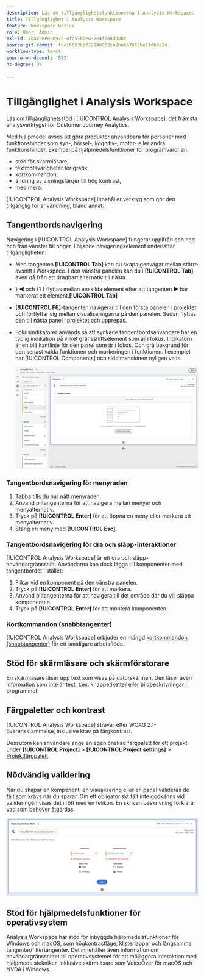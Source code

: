 ```yaml
---
description: Läs om tillgänglighetsfunktionerna i Analysis Workspace.
title: Tillgänglighet i Analysis Workspace
feature: Workspace Basics
role: User, Admin
exl-id: 2bacbee8-097c-4fc5-8be4-7e4f284db08c
source-git-commit: fcc165536d77284e002cb2ba6b7856be1fdb3e14
workflow-type: tm+mt
source-wordcount: '522'
ht-degree: 0%

---
```



# Tillgänglighet i Analysis Workspace

Läs om tillgänglighetsstöd i [!UICONTROL Analysis Workspace], det främsta analysverktyget för Customer Journey Analytics.

Med hjälpmedel avses att göra produkter användbara för personer med funktionshinder som syn-, hörsel-, kognitiv-, motor- eller andra funktionshinder. Exempel på hjälpmedelsfunktioner för programvaror är:

* stöd för skärmläsare,
* textmotsvarigheter för grafik,
* kortkommandon,
* ändring av visningsfärger till hög kontrast,
* med mera.

[!UICONTROL Analysis Workspace] innehåller verktyg som gör den tillgänglig för användning, bland annat:

## Tangentbordsnavigering

Navigering i [!UICONTROL Analysis Workspace] fungerar uppifrån och ned och från vänster till höger. Följande navigeringselement underlättar tillgängligheten:

* Med tangenten **[!UICONTROL Tab]** kan du skapa genvägar mellan större avsnitt i Workspace. I den vänstra panelen kan du i **[!UICONTROL Tab]** även gå från ett dragbart alternativ till nästa.
* &rbrace;︎ ◀ och {1 }︎ flyttas mellan enskilda element efter att tangenten ▶ har markerat ett element.**[!UICONTROL Tab]**
* **[!UICONTROL F6]**-tangenten navigerar till den första panelen i projektet och förflyttar sig mellan visualiseringarna på den panelen. Sedan flyttas den till nästa panel i projektet och upprepas.
* Fokusindikatorer används så att synkade tangentbordsanvändare har en tydlig indikation på vilket gränssnittselement som är i fokus. Indikatorn är en blå kantlinje för den panel som är i fokus. Och grå bakgrund för den senast valda funktionen och markeringen i funktionen. I exemplet har [!UICONTROL Components] och siddimensionen nyligen valts.

  ![Friformstabell med en fokusindikator för en blå kant runt friformstabellen.](assets/focus-indicator.png)

### Tangentbordsnavigering för menyraden

1. Tabba tills du har nått menyraden.
1. Använd piltangenterna för att navigera mellan menyer och menyalternativ.
1. Tryck på **[!UICONTROL Enter]** för att öppna en meny eller markera ett menyalternativ.
1. Stäng en meny med **[!UICONTROL Esc]**.

### Tangentbordsnavigering för dra och släpp-interaktioner

[!UICONTROL Analysis Workspace] är ett dra och släpp-användargränssnitt. Användarna kan dock lägga till komponenter med tangentbordet i stället:

1. Flikar vid en komponent på den vänstra panelen.
1. Tryck på **[!UICONTROL Enter]** för att markera.
1. Använd piltangenterna för att navigera till det område där du vill släppa komponenten.
1. Tryck på **[!UICONTROL Enter]** för att montera komponenten.

### Kortkommandon (snabbtangenter)

[!UICONTROL Analysis Workspace] erbjuder en mängd [kortkommandon (snabbtangenter)](/help/analyze/analysis-workspace/build-workspace-project/fa-shortcut-keys.md) för ett smidigare arbetsflöde.

## Stöd för skärmläsare och skärmförstorare

En skärmläsare läser upp text som visas på datorskärmen. Den läser även information som inte är text, t.ex. knappetiketter eller bildbeskrivningar i programmet.

## Färgpaletter och kontrast

[!UICONTROL Analysis Workspace] strävar efter WCAG 2.1-överensstämmelse, inklusive krav på färgkontrast.

Dessutom kan användare ange en egen önskad färgpalett för ett projekt under **[!UICONTROL Project]** > **[!UICONTROL Project settings]** > [Projektfärgpalett](/help/analyze/analysis-workspace/build-workspace-project/color-palettes.md).

## Nödvändig validering

När du skapar en komponent, en visualisering eller en panel valideras de fält som krävs när du sparar. Om ett obligatoriskt fält inte godkänns vid valideringen visas det i rött med en felikon. En skriven beskrivning förklarar vad som behöver åtgärdas.

![Segment Builder och felvalideringsindikator.](assets/error-validation.png)

## Stöd för hjälpmedelsfunktioner för operativsystem

Analysis Workspace har stöd för inbyggda hjälpmedelsfunktioner för Windows och macOS, som högkontrastläge, klisterlappar och långsamma tangenter/filtertangenter. Det innehåller även information om användargränssnittet till operativsystemet för att möjliggöra interaktion med hjälpmedelstekniker, inklusive skärmläsare som VoiceOver för macOS och NVDA i Windows.


<!--

# Accessibility in Analysis Workspace

Learn about accessibility support in [!UICONTROL Analysis Workspace], the premier analysis tool for Adobe Analytics. 

Accessibility refers to making products usable for people with visual, auditory, cognitive, motor, and other disabilities. Examples of accessibility features for software products include screen reader support, text equivalents for graphics, keyboard shortcuts, change of display colors to high contrast, and so on. 

[!UICONTROL Analysis Workspace] provides some tools that make it accessible to use, including:

## Navigate [!UICONTROL Workspace] using the keyboard

Navigation in [!UICONTROL Analysis Workspace] works top > down, and left > right. The following navigational elements facilitate accessibility:

* The `Tab` key enables landmark shortcuts, moving between larger sections within Workspace. In the left rail, `Tab` also enables you to move from one draggable option to the next.
* The `left/right arrows` move between individual elements after `Tab` has highlighted it. 
* The `F6` navigates to the first panel in the project and  moves between the visualizations within that panel. Then, it moves to the next panel in the project and repeats. 
* We apply focus indicators so that sighted keyboard users have a clear indication of which UI element currently has focus. The indicator is a blue border around the selected element.

    ![Focus Indicator](assets/focus-indicator.png)

### Keyboard navigation for the menu bar 

1. Tab until you have reached the menu bar.
1. Use left/right arrow keys to navigate to the menu you want.
1. Press `Enter` to select the menu and show its options.
1. Use up/down arrow keys to navigate to the menu option you want.
1. Press `Enter` to select the option.

### Keyboard navigation for drag & drop interactions 

[!UICONTROL Analysis Workspace] is a drag & drop user interface. However, users can add components using the keyboard instead:

1. Tab to a component in the left rail.
1. Press `Enter` to select.
1. Use arrow keys to navigate to the area where you want to drop the component.
1. Press `Enter` to place the component.

### Keyboard shortcuts (hotkeys) 

[!UICONTROL Analysis Workspace] offers a rich set of [keyboard shortcuts](/help/analyze/analysis-workspace/build-workspace-project/fa-shortcut-keys.md) for a more seamless workflow. Some common shortcuts for navigation, analysis creation, and insight democratization are listed below. 

#### Navigation

| Shortcut | Action |
| --- | --- |
| `[Alt + Shift + 1 / 2 / 3]` | Jump to different rails: [!UICONTROL Panels], [!UICONTROL Visualizations], or [!UICONTROL Components] | 
| `[Alt + Left / Right]` | Navigate between panels |
| `[Alt + M]` | Collapse/expand all panels |
| `[Alt + Ctrl + M]` | Collapse/expand active panel |
| `[Ctrl + /]` | Search left rail |

#### Analysis creation

| Shortcut | Action |
| --- | --- |
| `[Alt + 1]` | New freeform table |
| `[Ctrl + Shift + C]` | New calculated metric |
| `[Ctrl + Shift + D]` | New date range |
| `[Ctrl + Shift + E]` | New segment |
| `[Ctrl + Z]` | Undo |
| `[Component drag + Shift]` | Create a drop-down filter |

#### Democratization

| Shortcut | Action |
| --- | --- |
| `[Ctrl + S]` | Save |
| `[Ctrl + Shift + G]` | Curate |
| `[Ctrl + G]` | Share |
| `[Alt + Shift + S]` | Schedule |
| `[Alt + L]` | Get link to project |
| `[Ctrl + Shift + B]` | Download PDF |

## Support for screen readers and screen magnifiers

A screen reader reads text that appears on the computer screen. It also reads non-textual information, such as button labels or image descriptions in the application, provided in accessibility tags or attributes.  

## Color palettes & contrast  

[!UICONTROL Analysis Workspace] strives for WCAG 2.1 AA conformance, including requirements for color contrast. 

In addition, users can set their own preferred color palette for a project under **[!UICONTROL Project]** > **[!UICONTROL Project settings]** > [Project color palette](/help/analyze/analysis-workspace/build-workspace-project/color-palettes.md). 

## Required field validation in component builders 

When building a component, required fields are validated when you save. If a required field does not pass validation, it will be outlined in red with an error icon. A written description appears of the issue that needs to be fixed.  

Once a component is fully validated, pressing `Save` closes the builder. 

![Error validation](assets/error-validation.png)

## Support for operating system accessibility features  

Analysis Workspace supports built-in MS Windows and macOS accessibility features like high-contrast mode, sticky keys, and slow keys/filter keys. It also provides information about the user interface to the operating system to enable interaction with assistive technologies, including screen readers such as VoiceOver for macOS and NVDA on Windows.

-->